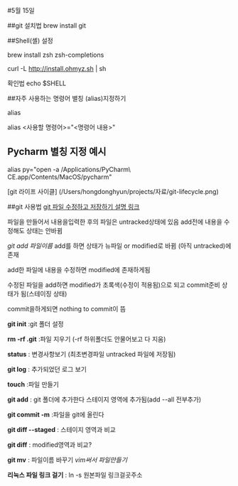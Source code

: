 #5월 15일

##git 설치법
brew install git


##Shell(셸) 설정

brew install zsh zsh-completions

curl -L http://install.ohmyz.sh | sh

확인법
echo $SHELL


##자주 사용하는 명령어 별칭 (alias)지정하기

alias

alias <사용할 명령어>="<명령어 내용>"

## Pycharm 별칭 지정 예시
alias py="open -a /Applications/PyCharm\ CE.app/Contents/MacOS/pycharm"

[git 라이프 사이클]
(/Users/hongdonghyun/projects/자료/git-lifecycle.png)

##git 사용법
[git 파일 수정하고 저장하기 설명 링크](https://git-scm.com/book/ko/v2/Git%EC%9D%98-%EA%B8%B0%EC%B4%88-%EC%88%98%EC%A0%95%ED%95%98%EA%B3%A0-%EC%A0%80%EC%9E%A5%EC%86%8C%EC%97%90-%EC%A0%80%EC%9E%A5%ED%95%98%EA%B8%B0)

파일을 만들어서 내용을입력한 후의 파일은 untracked상태에 있음 add전에 내용을 수정해도 상태는 안바뀜

_git add 파일이름_ add를 하면 상태가 뉴파일 or modified로 바뀜 (아직 untracked)에 존재 

add한 파일에 내용을 수정하면 modified에 존재하게됨

수정된 파일을 add하면 modified가 초록색(수정이 적용됨)으로 되고 commit준비 상태가 됨(스테이징 상태)

commit을하게되면 nothing to commit이 뜸


**git init** :git 폴더 설정

**rm -rf .git** :파일 지우기 (-rf 하위폴더도 안물어보고 다 지움)

**status** : 변경사항보기 
(최초변경파일 untracked 파일에 저장됨)

**git log** : 추가되었던 로그 보기

**touch** :파일 만들기

**git add** : git 폴더에 추가한다 스테이지 영역에 추가됨(add --all 전부추가)

**git commit -m** :파일을 git에 올린다

**git diff --staged** : 스테이지 영역과 비교

**git diff** : modified영역과 비교?

**git mv** : 파일이름 바꾸기
*vim써서 파일만들기*

**리눅스 파일 링크 걸기** : ln -s 원본파일 링크걸곳주소